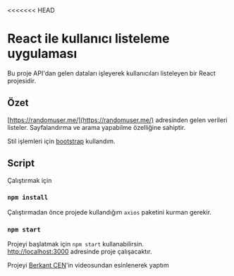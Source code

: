 <<<<<<< HEAD
# React ile kullanıcı listeleme uygulaması

Bu proje API'dan gelen dataları işleyerek kullanıcıları listeleyen bir React projesidir.

## Özet

[https://randomuser.me/](https://randomuser.me/) adresinden gelen verileri listeler. Sayfalandırma ve arama yapabilme özelliğine sahiptir.

Stil işlemleri için [bootstrap](https://getbootstrap.com/) kullandım.

## Script

Çalıştırmak için

### `npm install`


Çalıştırmadan önce projede kullandığım `axios` paketini kurman gerekir.

### `npm start`

Projeyi başlatmak için `npm start` kullanabilirsin.\
[http://localhost:3000](http://localhost:3000) adresinde proje çalışacaktır.

Projeyi [Berkant CEN](https://www.youtube.com/watch?v=NNdc47vVp0c)'in videosundan esinlenerek yaptım
